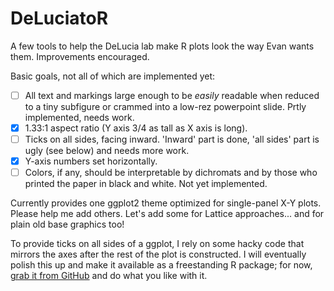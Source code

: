 # DeLuciatoR

A few tools to help the DeLucia lab make R plots look the way Evan wants them. Improvements encouraged.

Basic goals, not all of which are implemented yet:

- [ ] All text and markings large enough to be *easily* readable when reduced to a tiny subfigure or crammed into a low-rez powerpoint slide. Prtly implemented, needs work.
- [x] 1.33:1 aspect ratio (Y axis 3/4 as tall as X axis is long).
- [ ] Ticks on all sides, facing inward. 'Inward' part is done, 'all sides' part is ugly (see below) and needs more work.
- [x] Y-axis numbers set horizontally.
- [ ] Colors, if any, should be interpretable by dichromats and by those who printed the paper in black and white. Not yet implemented.

Currently provides one ggplot2 theme optimized for single-panel X-Y plots. Please help me add others. Let's add some for Lattice approaches... and for plain old base graphics too!

To provide ticks on all sides of a ggplot, I rely on some hacky code that mirrors the axes after the rest of the plot is constructed. I will eventually polish this up and make it available as a freestanding R package; for now, [grab it from GitHub](https://github.com/infotroph/ggplot-ticks) and do what you like with it.
